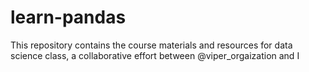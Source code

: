 # learn-pandas
This repository contains the course materials and resources for data science class, a collaborative effort between @viper_orgaization and I
